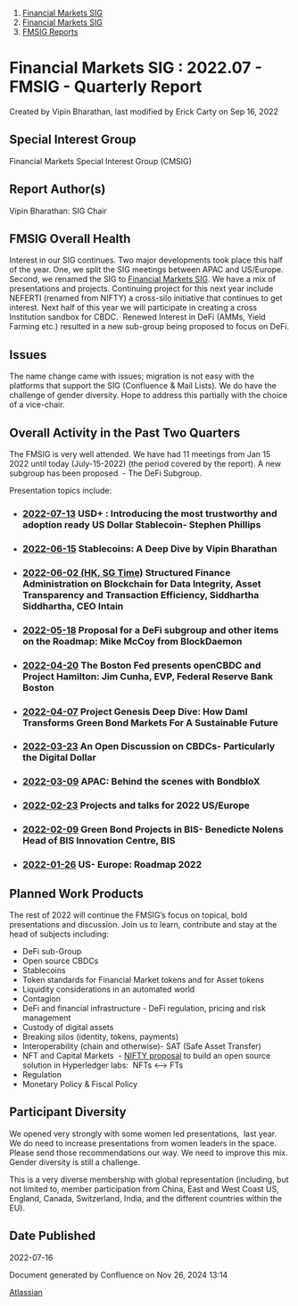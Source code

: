 1. [Financial Markets SIG](index.html)
2. [Financial Markets SIG](Financial-Markets-SIG_20545549.html)
3. [FMSIG Reports](FMSIG-Reports_20558787.html)

# Financial Markets SIG : 2022.07 - FMSIG - Quarterly Report

Created by Vipin Bharathan, last modified by Erick Carty on Sep 16, 2022

## Special Interest Group

Financial Markets Special Interest Group (CMSIG)

## Report Author(s)

Vipin Bharathan: SIG Chair

## FMSIG Overall Health

Interest in our SIG continues. Two major developments took place this half of the year. One, we split the SIG meetings between APAC and US/Europe. Second, we renamed the SIG to [Financial Markets SIG](https://lf-hyperledger.atlassian.net/wiki/display/CMSIG/Financial+Markets+SIG-+Name+Change). We have a mix of presentations and projects. Continuing project for this next year include NEFERTI (renamed from NIFTY) a cross-silo initiative that continues to get interest. Next half of this year we will participate in creating a cross Institution sandbox for CBDC.  Renewed Interest in DeFi (AMMs, Yield Farming etc.) resulted in a new sub-group being proposed to focus on DeFi.

## Issues

The name change came with issues; migration is not easy with the platforms that support the SIG (Confluence &amp; Mail Lists). We do have the challenge of gender diversity. Hope to address this partially with the choice of a vice-chair.

## Overall Activity in the Past Two Quarters

The FMSIG is very well attended. We have had 11 meetings from Jan 15 2022 until today (July-15-2022) (the period covered by the report). A new subgroup has been proposed  - The DeFi Subgroup. 

Presentation topics include:

- ### **[2022-07-13](https://lf-hyperledger.atlassian.net/wiki/display/CMSIG/2022-07-13) USD+ : Introducing the most trustworthy and adoption ready US Dollar Stablecoin- Stephen Phillips**
- ### **[2022-06-15](https://lf-hyperledger.atlassian.net/wiki/display/CMSIG/2022-06-15) Stablecoins: A Deep Dive by Vipin Bharathan**
- ### **[2022-06-02 (HK, SG Time)](https://lf-hyperledger.atlassian.net/wiki/pages/viewpage.action?pageId=20547382) Structured Finance Administration on Blockchain for Data Integrity, Asset Transparency and Transaction Efficiency, Siddhartha Siddhartha, CEO Intain**
- ### **[2022-05-18](https://lf-hyperledger.atlassian.net/wiki/display/CMSIG/2022-05-18) Proposal for a DeFi subgroup and other items on the Roadmap: Mike McCoy from BlockDaemon**
- ### **[2022-04-20](https://lf-hyperledger.atlassian.net/wiki/display/CMSIG/2022-04-20) The Boston Fed presents openCBDC and Project Hamilton: Jim Cunha, EVP, Federal Reserve Bank Boston**
- ### **[2022-04-07](https://lf-hyperledger.atlassian.net/wiki/display/CMSIG/2022-04-07) Project Genesis Deep Dive: How Daml Transforms Green Bond Markets For A Sustainable Future**
- ### **[2022-03-23](https://lf-hyperledger.atlassian.net/wiki/display/CMSIG/2022-03-23) An Open Discussion on CBDCs- Particularly the Digital Dollar**
- ### **[2022-03-09](https://lf-hyperledger.atlassian.net/wiki/display/CMSIG/2022-03-09) APAC: Behind the scenes with BondbloX**
- ### **[2022-02-23](https://lf-hyperledger.atlassian.net/wiki/display/CMSIG/2022-02-23) Projects and talks for 2022 US/Europe**
- ### **[2022-02-09](https://lf-hyperledger.atlassian.net/wiki/display/CMSIG/2022-02-09) Green Bond Projects in BIS- Benedicte Nolens Head of BIS Innovation Centre, BIS**
- ### **[2022-01-26](https://lf-hyperledger.atlassian.net/wiki/display/CMSIG/2022-01-26) US- Europe: Roadmap 2022**

## Planned Work Products

The rest of 2022 will continue the FMSIG’s focus on topical, bold presentations and discussion. Join us to learn, contribute and stay at the head of subjects including:

- DeFi sub-Group
- Open source CBDCs
- Stablecoins
- Token standards for Financial Market tokens and for Asset tokens
- Liquidity considerations in an automated world
- Contagion
- DeFi and financial infrastructure - DeFi regulation, pricing and risk management
- Custody of digital assets
- Breaking silos (identity, tokens, payments)
- Interoperability (chain and otherwise)- SAT (Safe Asset Transfer)
- NFT and Capital Markets  - [NIFTY proposal](https://lf-hyperledger.atlassian.net/wiki/display/CP/NIFTY) to build an open source solution in Hyperledger labs:  NFTs &lt;--&gt; FTs
- Regulation
- Monetary Policy &amp; Fiscal Policy

## Participant Diversity

We opened very strongly with some women led presentations,  last year. We do need to increase presentations from women leaders in the space. Please send those recommendations our way. We need to improve this mix. Gender diversity is still a challenge.

This is a very diverse membership with global representation (including, but not limited to, member participation from China, East and West Coast US, England, Canada, Switzerland, India, and the different countries within the EU). 

## Date Published

2022-07-16

Document generated by Confluence on Nov 26, 2024 13:14

[Atlassian](http://www.atlassian.com/)
